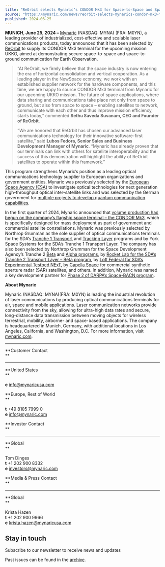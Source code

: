 ```yaml
---
title: "ReOrbit selects Mynaric’s CONDOR Mk3 for Space-to-Space and Space-to-Ground Laser Communications Demonstration"
source: "https://mynaric.com/news/reorbit-selects-mynarics-condor-mk3-for-space-to-space-and-space-to-ground-laser-communications-demonstration/"
published: 2024-06-25
---
```

**MUNICH, June 25, 2024 –** [Mynaric](https://mynaric.com/) (NASDAQ: MYNA) (FRA: M0YN), a leading provider of industrialized, cost-effective and scalable laser communications products, today announced that it has been selected by [ReOrbit](https://www.reorbit.space/) to supply its CONDOR Mk3 terminal for the upcoming mission UKKO, aimed at demonstrating secure space-to-space and space-to-ground communication for Earth Observation.

> “At ReOrbit, we firmly believe that the space industry is now entering the era of horizontal consolidation and vertical cooperation. As a leading player in the NewSpace economy, we work with an established supplier network for the hardware components, and this time, we are happy to source CONDOR Mk3 terminal from Mynaric for our upcoming UKKO mission. The future of space applications, where data sharing and communications take place not only from space to ground, but also from space to space – enabling satellites to network, communicate with each other and thus improve mission efficiency, starts today,” commented **Sethu Saveda Suvanam, CEO and Founder of ReOrbit**.
> 
> “We are honored that ReOrbit has chosen our advanced laser communications technology for their innovative software-first satellite,” said **Lubos Fedora, Senior Sales and Business Development Manager of Mynaric**. “Mynaric has already proven that our terminals can link with others for satellite interoperability and the success of this demonstration will highlight the ability of ReOrbit satellites to operate within this framework.”

This program strengthens Mynaric’s position as a leading optical communications technology supplier to European organizations and government entities. Mynaric was previously selected by the [European Space Agency (ESA)](https://mynaric.com/news/mynaric-selected-by-esa-to-investigate-optical-technologies-for-next-generation-high-throughput-optical-inter-satellite-links/) to investigate optical technologies for next generation high-throughput optical inter-satellite links and was selected by the German government for [multiple projects to develop quantum communication capabilities](https://mynaric.com/news/mynaric-selected-by-german-government-for-multiple-projects-to-develop-quantum-communication-capabilities/).

In the first quarter of 2024, Mynaric announced that [volume production had begun on the company’s flagship space terminal – the CONDOR Mk3](https://mynaric.com/news/volume-production-begins-for-mynarics-flagship-space-laser-terminal-condor-mk3/), which is specifically designed for mass deployment as part of government and commercial satellite constellations. Mynaric was previously selected by Northrop Grumman as the sole supplier of optical communications terminals for the SDA’s [Tranche 1 Transport](https://mynaric.com/news/mynaric-acts-as-sole-laser-communication-supplier-for-northrop-grumman-as-part-of-milestone-u-s-government-program/) and [Tracking Layer](https://mynaric.com/news/mynaric-to-provide-optical-communications-terminals-to-northrop-grumman-as-part-of-the-space-development-agencys-tranche-1-tracking-layer-program/) programs and by York Space Systems for the SDA’s Tranche 1 Transport Layer. The company has also been selected by Northrop Grumman for the Space Development Agency’s Tranche 2 [Beta](https://mynaric.com/news/mynaric-rcvs-25usdmil-order-ngc/) and [Alpha programs](https://mynaric.com/news/mynaric-receives-us-33-million-order-from-northrop-grumman/), by [Rocket Lab for the SDA’s Tranche 2 Transport Layer – Beta program](https://mynaric.com/news/mynaric-selected-by-rocket-lab-for-space-development-agencys-tranche-2-transport-layer-beta-program/), by [Loft Federal for SDA’s Experimental Testbed NExT](https://mynaric.com/news/mynaric-receives-order-from-loft%e2%80%8b-federal%e2%80%8b-for-condor-mk3-optical-communications-terminals-to-support-next-sdas-experimental-testbed/), by [Capella Space](https://mynaric.com/news/capella-space-to-use-mynaric-condor-terminals-to-demonstrate-compatibility-with-space-development-agencys-satellite-constellation/) for commercial synthetic aperture radar (SAR) satellites, and others. In addition, Mynaric was named a key development partner for [Phase 2 of DARPA’s Space-BACN program](https://mynaric.com/news/mynaric-selected-for-phase-2-of-darpa-space-bacn-program/).

**About Mynaric**

Mynaric (NASDAQ: MYNA)(FRA: M0YN) is leading the industrial revolution of laser communications by producing optical communications terminals for air, space and mobile applications. Laser communication networks provide connectivity from the sky, allowing for ultra-high data rates and secure, long-distance data transmission between moving objects for wireless terrestrial, mobility, airborne- and space-based applications. The company is headquartered in Munich, Germany, with additional locations in Los Angeles, California, and Washington, D.C. For more information, visit [mynaric.com](https://mynaric.com/).

---

**Customer Contact  
**

---

**United States  
**

**e** [info@mynaricusa.com](https://mynaric.com/news/reorbit-selects-mynarics-condor-mk3-for-space-to-space-and-space-to-ground-laser-communications-demonstration/)

**Europe, Rest of World  
**

**t** +49 8105 7999 0  
**e** [info@mynaric.com](https://mynaric.com/news/reorbit-selects-mynarics-condor-mk3-for-space-to-space-and-space-to-ground-laser-communications-demonstration/)

**Investor Contact  
**

---

**Global  
**

Tom Dinges  
**t** +1 202 900 8332  
**e** [investors@mynaric.com](https://mynaric.com/news/reorbit-selects-mynarics-condor-mk3-for-space-to-space-and-space-to-ground-laser-communications-demonstration/)

**Media & Press Contact  
**

---

**Global  
**

Krista Hazen  
**t** +1 202 900 9966  
**e** [krista.hazen@mynaricusa.com](https://mynaric.com/news/reorbit-selects-mynarics-condor-mk3-for-space-to-space-and-space-to-ground-laser-communications-demonstration/)

## Stay in touch

Subscribe to our newsletter to receive news and updates

Past issues can be found in the [archive](https://us17.campaign-archive.com/home/?u=7b919ac48d490499a79acff9f&id=aaebe0d6df).